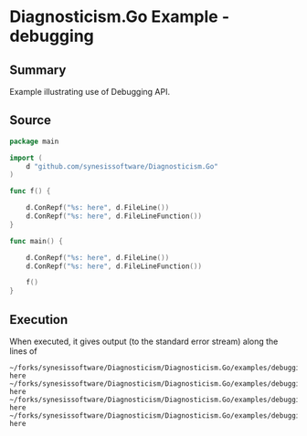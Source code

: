 # Diagnosticism.Go Example - **debugging**

## Summary

Example illustrating use of Debugging API.

## Source

```Go
package main

import (
	d "github.com/synesissoftware/Diagnosticism.Go"
)

func f() {

	d.ConRepf("%s: here", d.FileLine())
	d.ConRepf("%s: here", d.FileLineFunction())
}

func main() {

	d.ConRepf("%s: here", d.FileLine())
	d.ConRepf("%s: here", d.FileLineFunction())

	f()
}
```

## Execution

When executed, it gives output (to the standard error stream) along the lines of

```
~/forks/synesissoftware/Diagnosticism/Diagnosticism.Go/examples/debugging.go:15: here
~/forks/synesissoftware/Diagnosticism/Diagnosticism.Go/examples/debugging.go:16:main.main: here
~/forks/synesissoftware/Diagnosticism/Diagnosticism.Go/examples/debugging.go:9: here
~/forks/synesissoftware/Diagnosticism/Diagnosticism.Go/examples/debugging.go:10:main.f: here
```


<!-- ########################### end of file ########################### -->


